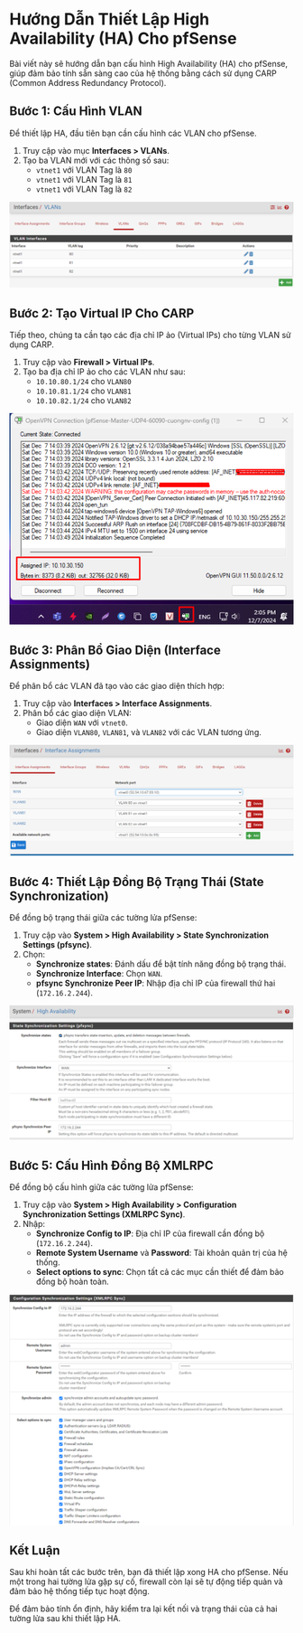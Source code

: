 # Hướng Dẫn Thiết Lập High Availability (HA) Cho pfSense

Bài viết này sẽ hướng dẫn bạn cấu hình High Availability (HA) cho pfSense, giúp đảm bảo tính sẵn sàng cao của hệ thống bằng cách sử dụng CARP (Common Address Redundancy Protocol).

## Bước 1: Cấu Hình VLAN
Để thiết lập HA, đầu tiên bạn cần cấu hình các VLAN cho pfSense.

1. Truy cập vào mục **Interfaces > VLANs**.
2. Tạo ba VLAN mới với các thông số sau:
   - `vtnet1` với VLAN Tag là `80`
   - `vtnet1` với VLAN Tag là `81`
   - `vtnet1` với VLAN Tag là `82`

![Command Prompt](https://github.com/cuongnvvietis/NhanHoa/blob/main/Docs/Picture/Pfsense/Screenshot_1.png)

## Bước 2: Tạo Virtual IP Cho CARP
Tiếp theo, chúng ta cần tạo các địa chỉ IP ảo (Virtual IPs) cho từng VLAN sử dụng CARP.

1. Truy cập vào **Firewall > Virtual IPs**.
2. Tạo ba địa chỉ IP ảo cho các VLAN như sau:
   - `10.10.80.1/24` cho `VLAN80`
   - `10.10.81.1/24` cho `VLAN81`
   - `10.10.82.1/24` cho `VLAN82`

![Command Prompt](https://github.com/cuongnvvietis/NhanHoa/blob/main/Docs/Picture/Pfsense/Screenshot_2.png)

## Bước 3: Phân Bổ Giao Diện (Interface Assignments)
Để phân bổ các VLAN đã tạo vào các giao diện thích hợp:

1. Truy cập vào **Interfaces > Interface Assignments**.
2. Phân bổ các giao diện VLAN:
   - Giao diện `WAN` với `vtnet0`.
   - Giao diện `VLAN80`, `VLAN81`, và `VLAN82` với các VLAN tương ứng.

![Command Prompt](https://github.com/cuongnvvietis/NhanHoa/blob/main/Docs/Picture/Pfsense/Screenshot_3.png)

## Bước 4: Thiết Lập Đồng Bộ Trạng Thái (State Synchronization)
Để đồng bộ trạng thái giữa các tường lửa pfSense:

1. Truy cập vào **System > High Availability > State Synchronization Settings (pfsync)**.
2. Chọn:
   - **Synchronize states**: Đánh dấu để bật tính năng đồng bộ trạng thái.
   - **Synchronize Interface**: Chọn `WAN`.
   - **pfsync Synchronize Peer IP**: Nhập địa chỉ IP của firewall thứ hai (`172.16.2.244`).

![Command Prompt](https://github.com/cuongnvvietis/NhanHoa/blob/main/Docs/Picture/Pfsense/Screenshot_4.png)

## Bước 5: Cấu Hình Đồng Bộ XMLRPC
Để đồng bộ cấu hình giữa các tường lửa pfSense:

1. Truy cập vào **System > High Availability > Configuration Synchronization Settings (XMLRPC Sync)**.
2. Nhập:
   - **Synchronize Config to IP**: Địa chỉ IP của firewall cần đồng bộ (`172.16.2.244`).
   - **Remote System Username** và **Password**: Tài khoản quản trị của hệ thống.
   - **Select options to sync**: Chọn tất cả các mục cần thiết để đảm bảo đồng bộ hoàn toàn.

![Command Prompt](https://github.com/cuongnvvietis/NhanHoa/blob/main/Docs/Picture/Pfsense/Screenshot_5.png)

## Kết Luận
Sau khi hoàn tất các bước trên, bạn đã thiết lập xong HA cho pfSense. Nếu một trong hai tường lửa gặp sự cố, firewall còn lại sẽ tự động tiếp quản và đảm bảo hệ thống tiếp tục hoạt động.

Để đảm bảo tính ổn định, hãy kiểm tra lại kết nối và trạng thái của cả hai tường lửa sau khi thiết lập HA.

